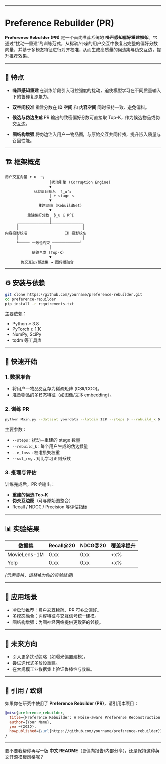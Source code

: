

---

# Preference Rebuilder (PR)

**Preference Rebuilder (PR)** 是一个面向推荐系统的 **噪声感知偏好重建框架**。它通过“扰动—重建”的训练范式，从稀疏/带噪的用户交互中恢复出完整的偏好分数向量，并基于多模态特征进行对齐校准，从而生成高质量的候选集与伪交互边，提升推荐效果。

---

## 🔑 特点

* **噪声感知重建**
  在训练阶段引入可控强度的扰动，迫使模型学习在不同质量输入下的鲁棒复原能力。

* **双空间校准**
  重建分数在 **ID 空间** 和 **内容空间** 同时保持一致，避免偏科。

* **候选与伪边生成**
  PR 输出的致密偏好分数可直接取 Top-K，作为候选物品或伪交互边。

* **图结构增强**
  将伪边注入用户—物品图，与原始交互共同传播，提升嵌入质量与召回性能。

---

## 🏗️ 框架概览

```
用户交互向量 r_u  ─┐
                    │扰动引擎 (Corruption Engine)
                    ▼
             扰动后的输入  r̃_u^s
                    │ + stage s
                    ▼
               重建网络 (RebuildNet)
                    ▼
          重建偏好分数  p̂_u ∈ R^I
                    │
     ┌──────────────┴──────────────┐
     │                             │
内容投影校准                 ID 投影校准
     │                             │
     └───── 一致性约束 ────────────┘
                    │
            链路生成 (Top-K)
                    ▼
       伪交互边/候选集 → 图传播融合
```

---

## ⚙️ 安装与依赖

```bash
git clone https://github.com/yourname/preference-rebuilder.git
cd preference-rebuilder
pip install -r requirements.txt
```

主要依赖：

* Python ≥ 3.8
* PyTorch ≥ 1.10
* NumPy, SciPy
* tqdm 等工具库

---

## 🚀 快速开始

### 1. 数据准备

* 将用户—物品交互存为稀疏矩阵 (CSR/COO)。
* 准备物品的多模态特征（如图像/文本 embedding）。

### 2. 训练 PR

```bash
python Main.py --dataset yourdata --latdim 128 --steps 5 --rebuild_k 5
```

主要参数：

* `--steps` : 扰动—重建的 stage 数量
* `--rebuild_k` : 每个用户生成的伪边数量
* `--e_loss` : 校准损失权重
* `--ssl_reg` : 对比学习正则系数

### 3. 推理与评估

训练完成后，PR 会输出：

* **重建的候选 Top-K**
* **伪交互边图**（可与原始图整合）
* Recall / NDCG / Precision 等评估指标

---

## 📊 实验结果

| 数据集          | Recall\@20 | NDCG\@20 | 覆盖率提升 |
| ------------ | ---------- | -------- | ----- |
| MovieLens-1M | 0.xx       | 0.xx     | +x%   |
| Yelp         | 0.xx       | 0.xx     | +x%   |

*(示例表格，请替换为你的实验结果)*

---

## 📌 应用场景

* 冷启动推荐：用户交互稀疏，PR 可补全偏好。
* 多模态融合：内容特征与交互信号统一建模。
* 图结构增强：为图神经网络提供更致密的邻接。

---

## 🔮 未来方向

* 引入更多扰动策略（如曝光偏置建模）。
* 尝试迭代式多阶段重建。
* 在大规模工业数据集上验证鲁棒性与效率。

---

## 🤝 引用 / 致谢

如果你在研究中使用了 **Preference Rebuilder (PR)**，请引用本项目：

```bibtex
@misc{preference_rebuilder,
  title={Preference Rebuilder: A Noise-aware Preference Reconstruction Framework for Recommendation},
  author={Your Name},
  year={2025},
  howpublished={\url{https://github.com/yourname/preference-rebuilder}}
}
```

---

要不要我帮你再写一版 **中文 README**（更偏向报告/内部分享），还是保持这种英文开源模板风格呢？
